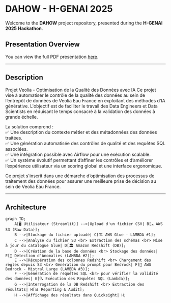 # DAHOW - H-GENAI 2025

Welcome to the **DAHOW** project repository, presented during the **H-GENAI** **2025** **Hackathon**.

## Presentation Overview

You can view the full PDF presentation [here](./assets/DAHOW.pdf).

---

## Description

Projet Veolia - Optimisation de la Qualité des Données avec IA
Ce projet vise à automatiser le contrôle de la qualité des données au sein de l’entrepôt de données de Veolia Eau France en exploitant des méthodes d’IA générative. L'objectif est de faciliter le travail des Data Engineers et Data Scientists en réduisant le temps consacré à la validation des données à grande échelle.

La solution comprend :  
✅ Une description du contexte métier et des métadonnées des données traitées.  
✅ Une génération automatisée des contrôles de qualité et des requêtes SQL associées.  
✅ Une intégration possible avec Airflow pour une exécution scalable.  
✅ Un système évolutif permettant d’affiner les contrôles et d’améliorer l’expérience utilisateur via un scoring global et une interface ergonomique.

Ce projet s'inscrit dans une démarche d’optimisation des processus de traitement des données pour assurer une meilleure prise de décision au sein de Veolia Eau France.

---

## Architecture

```mermaid
graph TD;
    A[🖥 Utilisateur (Streamlit)] -->|Upload d'un fichier CSV| B[☁ AWS S3 (Raw Data)];
    B -->|Stockage du fichier uploadé| C[🏗 AWS Glue - LAMBDA #1];
    C -->|Analyse du fichier S3 <br> Extraction des schémas <br> Mise à jour du catalogue Glue| D[🏛 Amazon Redshift (DB)];
    D -->|Création de la base de données <br> Stockage des données| E[🧐 Détection d'Anomalies (LAMBDA #2)];
    E -->|Récupération des colonnes Redshift <br> Chargement des règles depuis S3 <br> Génération du prompt pour Bedrock| F[🤖 AWS Bedrock - Mistral Large (LAMBDA #3)];
    F -->|Génération de requêtes SQL <br> pour vérifier la validité des données| G[🔍 Exécution des Requêtes SQL (Lambda)];
    G -->|Interrogation de la DB Redshift <br> Extraction des résultats| H[📊 Reporting & Audit];
    H -->|Affichage des résultats dans Quicksight| H;
